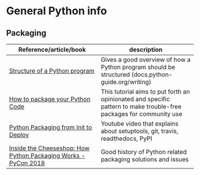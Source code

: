 # General Python info

## Packaging

| Reference/article/book | description  |
|--|--|
| [Structure of a Python program](https://docs.python-guide.org/writing/structure/) | Gives a good overview of how a Python program should be structured (docs.python-guide.org/writing) |
| [How to package your Python Code](https://python-packaging.readthedocs.io/en/latest/index.html) | This tutorial aims to put forth an opinionated and specific pattern to make trouble-free packages for community use |
| [Python Packaging from Init to Deploy](https://www.youtube.com/watch?v=4fzAMdLKC5k) | Youtube video that explains about setuptools, git, travis, readthedocs, PyPI |
| [Inside the Cheeseshop: How Python Packaging Works - PyCon 2018](https://www.youtube.com/watch?v=AQsZsgJ30AE) | Good history of Python related packaging solutions and issues |

<!--stackedit_data:
eyJoaXN0b3J5IjpbLTc2NTY2MDA1OSwtMzEwODc2MzU1LDk3Mj
UyMzc2NywtMTE3NzY5ODczOSwtNTYzMTgyNDcsMTQ4OTgzNzQ1
MiwtNjAxNTk4NDcxLDEzNTkxMjI4MTNdfQ==
-->